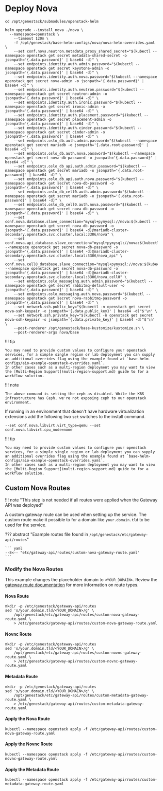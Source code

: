 # Deploy Nova

``` shell
cd /opt/genestack/submodules/openstack-helm

helm upgrade --install nova ./nova \
  --namespace=openstack \
    --timeout 120m \
    -f /opt/genestack/base-helm-configs/nova/nova-helm-overrides.yaml \
    --set conf.nova.neutron.metadata_proxy_shared_secret="$(kubectl --namespace openstack get secret metadata-shared-secret -o jsonpath='{.data.password}' | base64 -d)" \
    --set endpoints.identity.auth.admin.password="$(kubectl --namespace openstack get secret keystone-admin -o jsonpath='{.data.password}' | base64 -d)" \
    --set endpoints.identity.auth.nova.password="$(kubectl --namespace openstack get secret nova-admin -o jsonpath='{.data.password}' | base64 -d)" \
    --set endpoints.identity.auth.neutron.password="$(kubectl --namespace openstack get secret neutron-admin -o jsonpath='{.data.password}' | base64 -d)" \
    --set endpoints.identity.auth.ironic.password="$(kubectl --namespace openstack get secret ironic-admin -o jsonpath='{.data.password}' | base64 -d)" \
    --set endpoints.identity.auth.placement.password="$(kubectl --namespace openstack get secret placement-admin -o jsonpath='{.data.password}' | base64 -d)" \
    --set endpoints.identity.auth.cinder.password="$(kubectl --namespace openstack get secret cinder-admin -o jsonpath='{.data.password}' | base64 -d)" \
    --set endpoints.oslo_db.auth.admin.password="$(kubectl --namespace openstack get secret mariadb -o jsonpath='{.data.root-password}' | base64 -d)" \
    --set endpoints.oslo_db.auth.nova.password="$(kubectl --namespace openstack get secret nova-db-password -o jsonpath='{.data.password}' | base64 -d)" \
    --set endpoints.oslo_db_api.auth.admin.password="$(kubectl --namespace openstack get secret mariadb -o jsonpath='{.data.root-password}' | base64 -d)" \
    --set endpoints.oslo_db_api.auth.nova.password="$(kubectl --namespace openstack get secret nova-db-password -o jsonpath='{.data.password}' | base64 -d)" \
    --set endpoints.oslo_db_cell0.auth.admin.password="$(kubectl --namespace openstack get secret mariadb -o jsonpath='{.data.root-password}' | base64 -d)" \
    --set endpoints.oslo_db_cell0.auth.nova.password="$(kubectl --namespace openstack get secret nova-db-password -o jsonpath='{.data.password}' | base64 -d)" \
    --set conf.nova.database.slave_connection="mysql+pymysql://nova:$(kubectl --namespace openstack get secret nova-db-password -o jsonpath='{.data.password}' | base64 -d)@mariadb-cluster-secondary.openstack.svc.cluster.local:3306/nova" \
    --set conf.nova.api_database.slave_connection="mysql+pymysql://nova:$(kubectl --namespace openstack get secret nova-db-password -o jsonpath='{.data.password}' | base64 -d)@mariadb-cluster-secondary.openstack.svc.cluster.local:3306/nova_api" \
    --set conf.nova.cell0_database.slave_connection="mysql+pymysql://nova:$(kubectl --namespace openstack get secret nova-db-password -o jsonpath='{.data.password}' | base64 -d)@mariadb-cluster-secondary.openstack.svc.cluster.local:3306/nova_cell0" \
    --set endpoints.oslo_messaging.auth.admin.password="$(kubectl --namespace openstack get secret rabbitmq-default-user -o jsonpath='{.data.password}' | base64 -d)" \
    --set endpoints.oslo_messaging.auth.nova.password="$(kubectl --namespace openstack get secret nova-rabbitmq-password -o jsonpath='{.data.password}' | base64 -d)" \
    --set network.ssh.public_key="$(kubectl -n openstack get secret nova-ssh-keypair -o jsonpath='{.data.public_key}' | base64 -d)"$'\n' \
    --set network.ssh.private_key="$(kubectl -n openstack get secret nova-ssh-keypair -o jsonpath='{.data.private_key}' | base64 -d)"$'\n' \
    --post-renderer /opt/genestack/base-kustomize/kustomize.sh \
    --post-renderer-args nova/base
```

!!! tip

    You may need to provide custom values to configure your openstack services, for a simple single region or lab deployment you can supply an additional overrides flag using the example found at `base-helm-configs/aio-example-openstack-overrides.yaml`.
    In other cases such as a multi-region deployment you may want to view the [Multi-Region Support](multi-region-support.md) guide to for a workflow solution.

!!! note

    The above command is setting the ceph as disabled. While the K8S infrastructure has Ceph, we're not exposing ceph to our openstack environment.

If running in an environment that doesn't have hardware virtualization extensions add the following two `set` switches to the install command.

``` shell
--set conf.nova.libvirt.virt_type=qemu --set conf.nova.libvirt.cpu_mode=none
```

!!! tip

    You may need to provide custom values to configure your openstack services, for a simple single region or lab deployment you can supply an additional overrides flag using the example found at `base-helm-configs/aio-example-openstack-overrides.yaml`.
    In other cases such as a multi-region deployment you may want to view the [Multi-Region Support](multi-region-support.md) guide to for a workflow solution.

## Custom Nova Routes

!!! note "This step is not needed if all routes were applied when the Gateway API was deployed"

A custom gateway route can be used when setting up the service. The custom route make it possible to for a domain like `your.domain.tld` to be used for the service.

??? abstract "Example routes file found in `/opt/genestack/etc/gateway-api/routes`"

    ``` yaml
    --8<-- "etc/gateway-api/routes/custom-nova-gateway-route.yaml"
    ```

### Modify the Nova Routes

This example changes the placeholder domain to `<YOUR_DOMAIN>`. Review the [gateway route documentation](https://gateway-api.sigs.k8s.io/api-types/httproute)
for more information on route types.

#### Nova Route

``` shell
mkdir -p /etc/genestack/gateway-api/routes
sed 's/your.domain.tld/<YOUR_DOMAIN>/g' \
    /opt/genestack/etc/gateway-api/routes/custom-nova-gateway-route.yaml \
    > /etc/genestack/gateway-api/routes/custom-nova-gateway-route.yaml
```

#### Novnc Route

``` shell
mkdir -p /etc/genestack/gateway-api/routes
sed 's/your.domain.tld/<YOUR_DOMAIN>/g' \
    /opt/genestack/etc/gateway-api/routes/custom-novnc-gateway-route.yaml \
    > /etc/genestack/gateway-api/routes/custom-novnc-gateway-route.yaml
```

#### Metadata Route

``` shell
mkdir -p /etc/genestack/gateway-api/routes
sed 's/your.domain.tld/<YOUR_DOMAIN>/g' \
    /opt/genestack/etc/gateway-api/routes/custom-metadata-gateway-route.yaml \
    > /etc/genestack/gateway-api/routes/custom-metadata-gateway-route.yaml
```

#### Apply the Nova Route

``` shell
kubectl --namespace openstack apply -f /etc/gateway-api/routes/custom-nova-gateway-route.yaml
```

#### Apply the Novnc Route

``` shell
kubectl --namespace openstack apply -f /etc/gateway-api/routes/custom-novnc-gateway-route.yaml
```

#### Apply the Metadata Route

``` shell
kubectl --namespace openstack apply -f /etc/gateway-api/routes/custom-metadata-gateway-route.yaml
```
